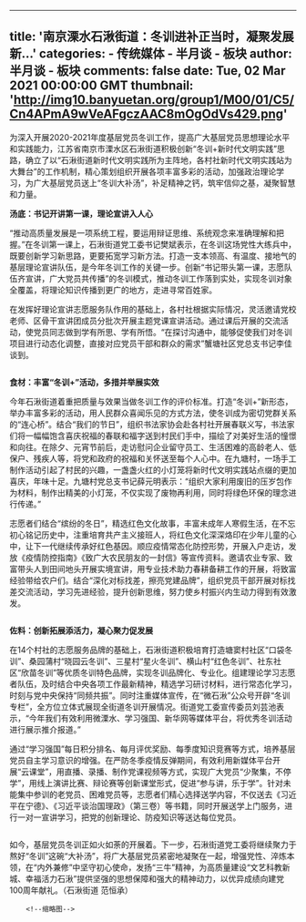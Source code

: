 
---
title: '南京溧水石湫街道：冬训进补正当时，凝聚发展新...'
categories: 
    - 传统媒体
    - 半月谈 - 板块
author: 半月谈 - 板块
comments: false
date: Tue, 02 Mar 2021 00:00:00 GMT
thumbnail: 'http://img10.banyuetan.org/group1/M00/01/C5/Cn4APmA9wVeAFgczAAC8mOgOdVs429.png'
---

<div>   
<p>为深入开展2020-2021年度基层党员冬训工作，提高广大基层党员思想理论水平和实践能力，江苏省南京市溧水区石湫街道积极创新“冬训+新时代文明实践”思路，确立了以“石湫街道新时代文明实践所为主阵地，各村社新时代文明实践站为大舞台”的工作机制，精心策划组织开展各项丰富多彩的活动，加强政治理论学习，为广大基层党员送上“冬训大补汤”，补足精神之钙，筑牢信仰之基，凝聚智慧和力量。</p>
  <p><strong>汤底：书记开讲第一课，理论宣讲入人心</strong></p>
  <p>“推动高质量发展是一项系统工程，要运用辩证思维、系统观念来准确理解和把握。”在冬训第一课上，石湫街道党工委书记樊斌表示，在冬训这场党性大练兵中，既要创新学习新思路，更要拓宽学习新方法。打造一支本领高、有温度、接地气的基层理论宣讲队伍，是今年冬训工作的关键一步。创新“书记带头第一课，志愿队伍齐宣讲，广大党员共传播”的冬训模式，推动冬训工作落到实处，实现冬训对象全覆盖，将理论知识传播到更广的地方，走进寻常百姓家。</p>
  <p>在发挥好理论宣讲志愿服务队作用的基础上，各村社根据实际情况，灵活邀请党校老师、区骨干宣讲团成员分批次开展主题党课宣讲活动。通过课后开展的交流活动，使党员同志做到学有所思、学有所悟。“在探讨沟通中，能够促使我们对冬训项目进行动态化调整，直接对应党员干部和群众的需求”蟹塘社区党总支书记李佳谈到。</p>
  <p class="p_image" style="text-align:center"><img src="http://img10.banyuetan.org/group1/M00/01/C5/Cn4APmA9wVeAFgczAAC8mOgOdVs429.png" title alt referrerpolicy="no-referrer"></p>
  <p><strong>食材：丰富“冬训+”活动，多措并举展实效</strong></p>
  <p>今年石湫街道着重把质量与效果当做冬训工作的评价标准。打造“冬训+”新形态，举办丰富多彩的活动，用人民群众喜闻乐见的方式方法，使冬训成为密切党群关系的“连心桥”。结合“我们的节日”，组织书法家协会赴各村社开展春联义写，书法家们将一幅幅饱含喜庆祝福的春联和福字送到村民们手中，描绘了对美好生活的憧憬和向往。在除夕、元宵节前后，走访慰问企业留守员工、生活困难的高龄老人、低保户、残疾人等，将党和政府的祝福和关怀送至每个人心中。在九塘村，一场手工制作活动引起了村民的兴趣，一盏盏火红的小灯笼将新时代文明实践站点缀的更加喜庆，年味十足。九塘村党总支书记薛元明表示：“组织大家利用废旧的压岁包作为材料，制作出精美的小灯笼，不仅实现了废物再利用，同时将绿色环保的理念进行传递。”</p>
  <p>志愿者们结合“缤纷的冬日”，精选红色文化故事，丰富未成年人寒假生活，在不忘初心铭记历史中，注重培育共产主义接班人，将红色文化深深烙印在少年儿童的心中，让下一代继续传承好红色基因。顺应疫情常态化防控形势，开展入户走访，发放《疫情防控指南》《致广大农民朋友的一封信》等宣传资料。邀请农业专家、致富带头人到田间地头开展实境宣讲，用专业技术助力春耕备耕工作的开展，将致富经验带给农户们。结合“深化对标找差，擦亮党建品牌”，组织党员干部开展对标找差交流活动，学习先进经验，提升创新思维，努力使乡村振兴内生动力得到有效激发。</p>
  <p class="p_image" style="text-align:center"><img src="http://img9.banyuetan.org/group1/M00/01/C5/Cn4AP2A9wXCADdg8AAEqI1Ajl-8414.png" title alt referrerpolicy="no-referrer"></p>
  <p><strong>佐料：创新拓展添活力，凝心聚力促发展</strong></p>
  <p>在14个村社的志愿服务品牌的基础上，石湫街道积极培育打造塘窦村社区“口袋冬训”、桑园蒲村“晓园云冬训”、三星村“星火冬训”、横山村“红色冬训”、社东社区“欣苗冬训”等优质冬训特色品牌，实现冬训品牌化、专业化。组建理论学习志愿者队伍，及时结合中央各项工作最新精神，精选学习研讨材料，进行常态化学习，时刻与党中央保持“同频共振”。同时注重媒体宣传，在“微石湫”公众号开辟“冬训专栏”，全方位立体式展现全街道冬训开展情况。街道党工委宣传委员刘芸池表示，“今年我们有效利用微溧水、学习强国、新华网等媒体平台，将优秀冬训活动进行展示推介报道。”</p>
  <p>通过“学习强国”每日积分排名、每月评优奖励、每季度知识竞赛等方式，培养基层党员自主学习意识的增强。在严防冬季疫情反弹期间，有效利用新媒体平台开展“云课堂”，用直播、录播、制作党课视频等方式，实现广大党员“少聚集，不停学”，用线上演讲比赛、辩论赛等创新课堂形式，促进“参与讲，乐于学”。针对未能集中参训的老党员、困难党员等，志愿者们精心选择送学内容，不仅送去《习近平在宁德》、《习近平谈治国理政》（第三卷）等书籍，同时开展送学上门服务，进行一对一宣讲学习，把党的创新理论、防疫知识等送达每位党员。</p>
  <p class="p_image" style="text-align:center"><img src="http://img7.banyuetan.org/group1/M00/01/C5/Cn4AP2A9wXCAODykAAD8h-BWJa0663.png" title alt referrerpolicy="no-referrer"></p>
  <p>如今，基层党员冬训正如火如荼的开展着。下一步，石湫街道党工委将继续聚力于熬好“冬训”这碗“大补汤”，将广大基层党员紧密地凝聚在一起，增强党性、淬炼本领，在“内外兼修”中坚守初心使命，发扬“三牛”精神，为高质量建设“文艺科教新城、幸福活力石湫”提供坚强的思想保障和强大的精神动力，以优异成绩向建党100周年献礼。（石湫街道 范恒承）</p>
  <p></p>
 
        <!--缩略图-->
              
</div>
            